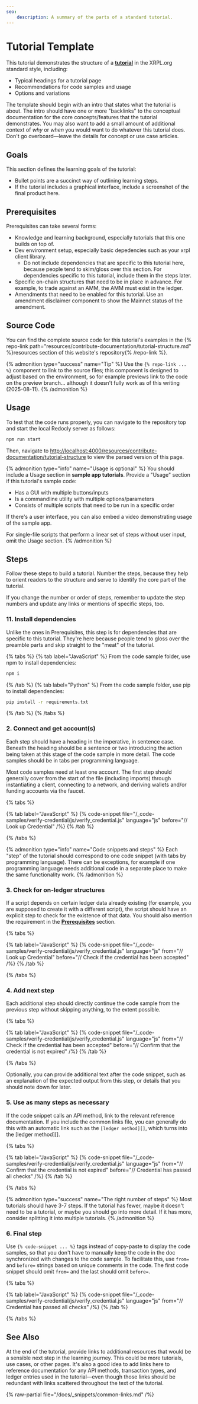 ```yaml
---
seo:
    description: A summary of the parts of a standard tutorial.
---
```

# Tutorial Template

This tutorial demonstrates the structure of a **[tutorial](./tutorial-guidelines.md)** in the XRPL.org standard style, including:

- Typical headings for a tutorial page
- Recommendations for code samples and usage
- Options and variations

The template should begin with an intro that states what the tutorial is about. The intro should have one or more "backlinks" to the conceptual documentation for the core concepts/features that the tutorial demonstrates. You may also want to add a small amount of additional context of _why_ or _when_ you would want to do whatever this tutorial does. Don't go overboard—leave the details for concept or use case articles.

## Goals

This section defines the learning goals of the tutorial:
- Bullet points are a succinct way of outlining learning steps.
- If the tutorial includes a graphical interface, include a screenshot of the final product here.

## Prerequisites

Prerequisites can take several forms: 

- Knowledge and learning background, especially tutorials that this one builds on top of.
- Dev environment setup, especially basic depedencies such as your xrpl client library.
    - Do not include dependencies that are specific to this tutorial here, because people tend to skim/gloss over this section. For dependencies specific to this tutorial, include them in the steps later.
- Specific on-chain structures that need to be in place in advance. For example, to trade against an AMM, the AMM must exist in the ledger.
- Amendments that need to be enabled for this tutorial. Use an amendment disclaimer component to show the Mainnet status of the amendment.

## Source Code

You can find the complete source code for this tutorial's examples in the {% repo-link path="resources/contribute-documentation/tutorial-structure.md" %}resources section of this website's repository{% /repo-link %}.

{% admonition type="success" name="Tip" %}
Use the `{% repo-link ... %}` component to link to the source files; this component is designed to adjust based on the environment, so for example previews link to the code on the preview branch... although it doesn't fully work as of this writing (2025-08-11).
{% /admonition %}

## Usage

To test that the code runs properly, you can navigate to the repository top and start the local Redocly server as follows:

```sh
npm run start
```

Then, navigate to <http://localhost:4000/resources/contribute-documentation/tutorial-structure> to view the parsed version of this page.

{% admonition type="info" name="Usage is optional" %}
You should include a Usage section in **sample app tutorials**. Provide a "Usage" section if this tutorial's sample code:
- Has a GUI with multiple buttons/inputs
- Is a commandline utility with multiple options/parameters
- Consists of multiple scripts that need to be run in a specific order

If there's a user interface, you can also embed a video demonstrating usage of the sample app.

For single-file scripts that perform a linear set of steps without user input, omit the Usage section.
{% /admonition %}

## Steps

Follow these steps to build a tutorial. Number the steps, because they help to orient readers to the structure and serve to identify the core part of the tutorial.

If you change the number or order of steps, remember to update the step numbers and update any links or mentions of specific steps, too.

### 1️1. Install dependencies

Unlike the ones in Prerequisites, this step is for dependencies that are specific to this tutorial. They're here because people tend to gloss over the preamble parts and skip straight to the "meat" of the tutorial.

{% tabs %}
{% tab label="JavaScript" %}
From the code sample folder, use npm to install dependencies:

```sh
npm i
```
{% /tab %}
{% tab label="Python" %}
From the code sample folder, use pip to install dependencies:

```sh
pip install -r requirements.txt
```
{% /tab %}
{% /tabs %}

### 2. Connect and get account(s)

Each step should have a heading in the imperative, in sentence case. Beneath the heading should be a sentence or two introducing the action being taken at this stage of the code sample in more detail. The code samples should be in tabs per programming language.

Most code samples need at least one account. The first step should generally cover from the start of the file (including imports) through instantiating a client, connecting to a network, and deriving wallets and/or funding accounts via the faucet.

{% tabs %}

{% tab label="JavaScript" %}
{% code-snippet file="/_code-samples/verify-credential/js/verify_credential.js" language="js" before="// Look up Credential" /%}
{% /tab %}

{% /tabs %}

{% admonition type="info" name="Code snippets and steps" %}
Each "step" of the tutorial should correspond to one code snippet (with tabs by programming language). There can be exceptions, for example if one programming language needs additional code in a separate place to make the same functionality work.
{% /admonition %}

### 3. Check for on-ledger structures

If a script depends on certain ledger data already existing (for example, you are supposed to create it with a different script), the script should have an explicit step to check for the existence of that data. You should also mention the requirement in the [**Prerequisites**](#prerequisites) section.

{% tabs %}

{% tab label="JavaScript" %}
{% code-snippet file="/_code-samples/verify-credential/js/verify_credential.js" language="js" from="// Look up Credential" before="// Check if the credential has been accepted" /%}
{% /tab %}

{% /tabs %}

### 4. Add next step

Each additional step should directly continue the code sample from the previous step without skipping anything, to the extent possible. 

{% tabs %}

{% tab label="JavaScript" %}
{% code-snippet file="/_code-samples/verify-credential/js/verify_credential.js" language="js" from="// Check if the credential has been accepted" before="// Confirm that the credential is not expired" /%}
{% /tab %}

{% /tabs %}

Optionally, you can provide additional text after the code snippet, such as an explanation of the expected output from this step, or details that you should note down for later.

### 5. Use as many steps as necessary

If the code snippet calls an API method, link to the relevant reference documentation. If you include the common links file, you can generally do this with an automatic link such as the `[ledger method][]`, which turns into the [ledger method][].

{% tabs %}

{% tab label="JavaScript" %}
{% code-snippet file="/_code-samples/verify-credential/js/verify_credential.js" language="js" from="// Confirm that the credential is not expired" before="// Credential has passed all checks" /%}
{% /tab %}

{% /tabs %}

{% admonition type="success" name="The right number of steps" %}
Most tutorials should have 3-7 steps. If the tutorial has fewer, maybe it doesn't need to be a tutorial, or maybe you should go into more detail. If it has more, consider splitting it into multiple tutorials.
{% /admonition %}

### 6. Final step

Use `{% code-snippet ... %}` tags instead of copy-paste to display the code samples, so that you don't have to manually keep the code in the doc synchronized with changes to the code sample. To facilitate this, use `from=` and `before=` strings based on unique comments in the code. The first code snippet should omit `from=` and the last should omit `before=`.

{% tabs %}

{% tab label="JavaScript" %}
{% code-snippet file="/_code-samples/verify-credential/js/verify_credential.js" language="js" from="// Credential has passed all checks" /%}
{% /tab %}

{% /tabs %}

## See Also

At the end of the tutorial, provide links to additional resources that would be a sensible next step in the learning journey. This could be more tutorials, use cases, or other pages. It's also a good idea to add links here to reference documentation for any API methods, transaction types, and ledger entries used in the tutorial—even though those links should be redundant with links scattered throughout the text of the tutorial.

{% raw-partial file="/docs/_snippets/common-links.md" /%}
